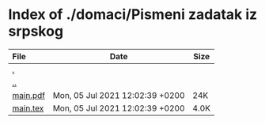 # Index of ./domaci/Pismeni zadatak iz srpskog

File | Date | Size
:--- | --- | ---
[.](.) | |
[..](..) | |
[<span>main.pdf</span>](main.pdf) | Mon, 05 Jul 2021 12:02:39 +0200 | 24K
[<span>main.tex</span>](main.tex) | Mon, 05 Jul 2021 12:02:39 +0200 | 4.0K
